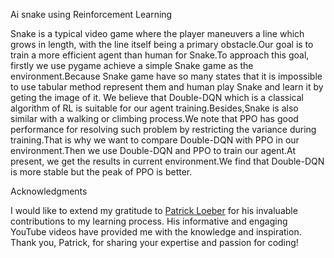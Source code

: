 Ai snake using Reinforcement Learning

Snake is a typical video game where the player maneuvers a line which grows in length, with the line itself being a primary obstacle.Our goal is to train a more efficient agent than human for Snake.To approach this goal, firstly we use pygame achieve a simple Snake game as the environment.Because Snake game have so many states that it is impossible to use tabular method represent them and human play Snake and learn it by geting the image of it. We believe that Double-DQN which is a classical algorithm of RL is suitable for our agent
training.Besides,Snake is also similar with a walking or climbing process.We note that PPO has good performance for resolving such problem by restricting the variance during training.That is why we want to compare Double-DQN with PPO in our environment.Then we use Double-DQN and PPO to train our agent.At present, we get the results in current environment.We find that Double-DQN is more stable but the peak of PPO is better.

Acknowledgments

I would like to extend my gratitude to [Patrick Loeber](https://youtu.be/PJl4iabBEz0?si=SB9xh_A1ZW2V1Rtd) for his invaluable contributions to my learning process. His informative and engaging YouTube videos have provided me with the knowledge and inspiration. Thank you, Patrick, for sharing your expertise and passion for coding!
